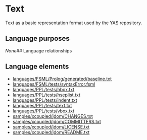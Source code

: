 # Text
Text as a basic representation format used by the YAS repository.
## Language purposes
_None_## Language relationships
## Language elements
* [languages/FSML/Prolog/generated/baseline.txt](../../languages/FSML/Prolog/generated/baseline.txt)
* [languages/FSML/tests/syntaxError.fsml](../../languages/FSML/tests/syntaxError.fsml)
* [languages/PPL/tests/hbox.txt](../../languages/PPL/tests/hbox.txt)
* [languages/PPL/tests/hseplist.txt](../../languages/PPL/tests/hseplist.txt)
* [languages/PPL/tests/indent.txt](../../languages/PPL/tests/indent.txt)
* [languages/PPL/tests/text.txt](../../languages/PPL/tests/text.txt)
* [languages/PPL/tests/vbox.txt](../../languages/PPL/tests/vbox.txt)
* [samples/xcoupled/jdom/CHANGES.txt](../../samples/xcoupled/jdom/CHANGES.txt)
* [samples/xcoupled/jdom/COMMITTERS.txt](../../samples/xcoupled/jdom/COMMITTERS.txt)
* [samples/xcoupled/jdom/LICENSE.txt](../../samples/xcoupled/jdom/LICENSE.txt)
* [samples/xcoupled/jdom/README.txt](../../samples/xcoupled/jdom/README.txt)

